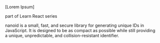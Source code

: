 [Lorem Ipsum]

part of Learn React series

nanoid is a small, fast, and secure library for generating unique IDs in JavaScript. It is designed to be as compact as possible while still providing a unique, unpredictable, and collision-resistant identifier.





